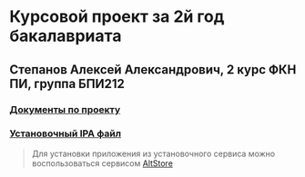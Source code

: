 # Курсовой проект за 2й год бакалавриата

## Степанов Алексей Александрович, 2 курс ФКН ПИ, группа БПИ212

### [Документы по проекту](https://disk.yandex.ru/d/bO_rkq6ltBiRUg)

### [Установочный IPA файл](https://disk.yandex.ru/d/duXqfaFavlOWoA)

> Для установки приложения из установочного сервиса можно воспользоваться сервисом [AltStore](https://altstore.io/)